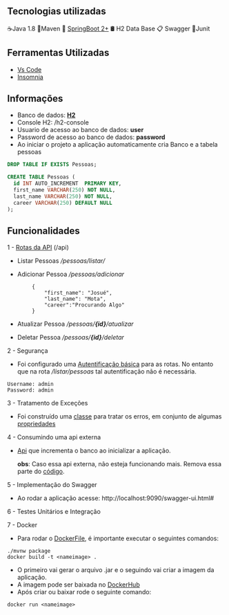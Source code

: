 
## Tecnologias utilizadas

☕️Java 1.8
🍂Maven
🌿 [SpringBoot 2+](https://start.spring.io/)
🛢️ H2 Data Base
📋 Swagger
🔎Junit

## Ferramentas Utilizadas

- [Vs Code](https://code.visualstudio.com/docs/languages/java)
- [Insomnia](https://insomnia.rest/download/)

## Informações
- Banco de dados: [**H2**](https://github.com/Josuebmota/ApiSpringBoot/blob/master/src/main/resources/application.properties)
- Console H2: /h2-console
- Usuario de acesso ao banco de dados: **user**
- Password de acesso ao banco de dados: **password**
- Ao iniciar o projeto a aplicação automaticamente cria Banco e a tabela pessoas

```sql
DROP TABLE IF EXISTS Pessoas;

CREATE TABLE Pessoas (
  id INT AUTO_INCREMENT  PRIMARY KEY,
  first_name VARCHAR(250) NOT NULL,
  last_name VARCHAR(250) NOT NULL,
  career VARCHAR(250) DEFAULT NULL
);
```
## Funcionalidades

1 - [Rotas da API](https://github.com/Josuebmota/ApiSpringBoot/blob/master/src/main/java/com/desafio3/desafio03/controllers/PessoasController.java) (/api)

- Listar Pessoas */pessoas/listar/*

- Adicionar Pessoa */pessoas/adicionar*

```
		{
			"first_name": "Josué",
			"last_name": "Mota",
			"career":"Procurando Algo"
		}
```

- Atualizar Pessoa */pessoas/**{id}**/atualizar*

- Deletar Pessoa */pessoas/**{id}**/deletar*

2 - Segurança

-  Foi configurado uma [Autentificação básica](https://github.com/Josuebmota/ApiSpringBoot/blob/master/src/main/java/com/desafio3/desafio03/config/SegurancaConfig.java) para as rotas. No entanto que na rota */listar/pessoas*  tal autentificação não é necessária.

```
Username: admin
Password: admin
```

3 - Tratamento de Exceções

- Foi construído uma [classe](https://github.com/Josuebmota/ApiSpringBoot/tree/master/src/main/java/com/desafio3/desafio03/exceptions) para tratar os erros, em conjunto de algumas [propriedades](https://github.com/Josuebmota/ApiSpringBoot/blob/master/src/main/resources/ValidationMessages.properties)

4 - Consumindo uma api externa

- [Api](http://5e61af346f5c7900149bc5b3.mockapi.io/desafio03/employer) que  incrementa o banco ao inicializar a aplicação.

	**obs**: Caso essa api externa, não esteja funcionando mais. Remova essa parte do [código](https://github.com/Josuebmota/ApiSpringBoot/blob/master/src/main/java/com/example/apispringboot/ApiSpringBootApplication.java).

5 - Implementação do Swagger

- Ao rodar a aplicação acesse: http://localhost:9090/swagger-ui.html#

6 - Testes Unitários e Integração

7 - Docker

-  Para rodar o [DockerFile](https://github.com/Josuebmota/ApiSpringBoot/blob/master/Dockerfile), é importante executar o seguintes comandos:

```
./mvnw package
docker build -t <nameimage> .
```

- O primeiro vai gerar o arquivo .jar e o seguindo vai criar a imagem da aplicação.
- A imagem pode ser baixada no [DockerHub](https://hub.docker.com/r/danmorthus/apispringboot)
- Após criar ou baixar rode o seguinte comando:

```
docker run <nameimage>
```
